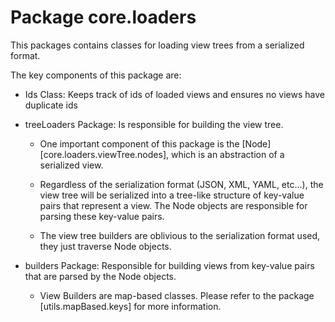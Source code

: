 # Package core.loaders

This packages contains classes for loading view trees
from a serialized format.

The key components of this package are:

* Ids Class: Keeps track of ids of loaded views and
ensures no views have duplicate ids

* treeLoaders Package: Is responsible for building the view tree.

    *  One important component of this package is the [Node][core.loaders.viewTree.nodes], which is an abstraction of
    a serialized view.

    * Regardless of the serialization format (JSON, XML, YAML, etc...),
    the view tree will be serialized into a tree-like structure of key-value pairs that
    represent a view. The Node objects are responsible for parsing these key-value pairs.
    
    * The view tree builders are oblivious to the serialization format used, they just
    traverse Node objects.

* builders Package: Responsible for building views from key-value pairs that are parsed
by the Node objects.

    * View Builders are map-based classes. Please refer to the package
    [utils.mapBased.keys] for more information.
